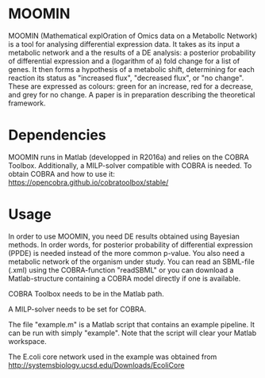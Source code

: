 # MOOMIN
MOOMIN (Mathematical explOration of Omics data on a MetabolIc Network) is a tool for analysing differential expression data. It takes as its input a metabolic network and a the results of a DE analysis: a posterior probability of differential expression and a (logarithm of a) fold change for a list of genes.
It then forms a hypothesis of a metabolic shift, determining for each reaction its status as "increased flux",
"decreased flux", or "no change". These are expressed as colours: green for an increase, red for a decrease, and grey for no
change. A paper is in preparation describing the theoretical framework.

# Dependencies
MOOMIN runs in Matlab (developped in R2016a) and relies on the COBRA Toolbox. Additionally, a MILP-solver compatible with
COBRA is needed. To obtain COBRA and how to use it:
https://opencobra.github.io/cobratoolbox/stable/

# Usage
In order to use MOOMIN, you need DE results obtained using Bayesian methods. In order words, for posterior probability of differential expression (PPDE) is needed instead of the more common p-value.
You also need a metabolic network of the organism under study. You can read an SBML-file (.xml) using the COBRA-function
"readSBML" or you can download a Matlab-structure containing a COBRA model directly if one is available.

COBRA Toolbox needs to be in the Matlab path.

A MILP-solver needs to be set for COBRA.

The file "example.m" is a Matlab script that contains an example pipeline. It can be run with simply "example". Note that the script will clear your Matlab workspace.

The E.coli core network used in the example was obtained from
http://systemsbiology.ucsd.edu/Downloads/EcoliCore
